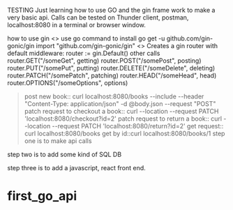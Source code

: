 TESTING
Just learning how to use GO and the gin frame work to make a very basic api.
Calls can be tested on Thunder client, postman, localhost:8080 in a terminal or browser window.

how to use gin
<> use go command to install
go get -u github.com/gin-gonic/gin
import "github.com/gin-gonic/gin"
<> Creates a gin router with default middleware:
router := gin.Default()
other calls
router.GET("/someGet", getting)
router.POST("/somePost", posting)
router.PUT("/somePut", putting)
router.DELETE("/someDelete", deleting)
router.PATCH("/somePatch", patching)
router.HEAD("/someHead", head)
router.OPTIONS("/someOptions", options)

> post new book:: curl localhost:8080/books --include --header "Content-Type: application/json" -d @body.json --request "POST"
> patch request to checkout a book:: curl --location --request PATCH 'localhost:8080/checkout?id=2'
> patch request to return a book:: curl --location --request PATCH 'localhost:8080/return?id=2'
> get request:: curl localhost:8080/books
> get by id::curl localhost:8080/books/1
> step one is to make api calls

step two is to add some kind of SQL DB

step three is to add a javascript, react front end.

# first_go_api

